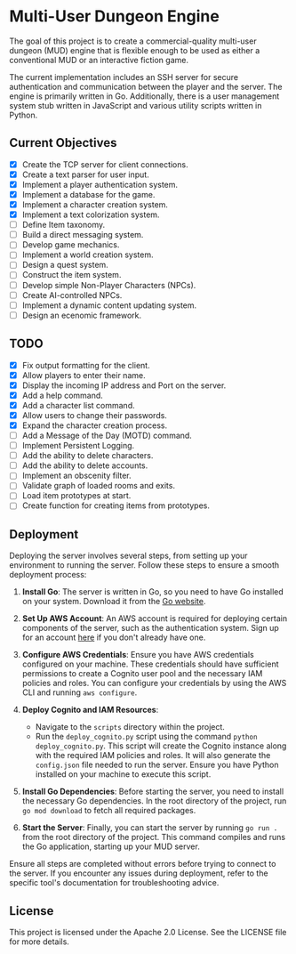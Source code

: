 # Multi-User Dungeon Engine

The goal of this project is to create a commercial-quality multi-user dungeon (MUD) engine that is flexible enough to be used as either a conventional MUD or an interactive fiction game.

The current implementation includes an SSH server for secure authentication and communication between the player and the server. The engine is primarily written in Go. Additionally, there is a user management system stub written in JavaScript and various utility scripts written in Python.

## Current Objectives

- [x] Create the TCP server for client connections.
- [x] Create a text parser for user input.
- [x] Implement a player authentication system.
- [x] Implement a database for the game.
- [x] Implement a character creation system.
- [x] Implement a text colorization system.
- [ ] Define Item taxonomy.
- [ ] Build a direct messaging system.
- [ ] Develop game mechanics.
- [ ] Implement a world creation system.
- [ ] Design a quest system.
- [ ] Construct the item system.
- [ ] Develop simple Non-Player Characters (NPCs).
- [ ] Create AI-controlled NPCs.
- [ ] Implement a dynamic content updating system.
- [ ] Design an ecenomic framework.

## TODO

- [x] Fix output formatting for the client.
- [x] Allow players to enter their name.
- [x] Display the incoming IP address and Port on the server.
- [x] Add a help command.
- [x] Add a character list command.
- [x] Allow users to change their passwords.
- [x] Expand the character creation process.
- [ ] Add a Message of the Day (MOTD) command.
- [ ] Implement Persistent Logging.
- [ ] Add the ability to delete characters.
- [ ] Add the ability to delete accounts.
- [ ] Implement an obscenity filter.
- [ ] Validate graph of loaded rooms and exits.
- [ ] Load item prototypes at start.
- [ ] Create function for creating items from prototypes.

## Deployment

Deploying the server involves several steps, from setting up your environment to running the server. Follow these steps to ensure a smooth deployment process:

1. **Install Go**: The server is written in Go, so you need to have Go installed on your system. Download it from the [Go website](https://golang.org/).

2. **Set Up AWS Account**: An AWS account is required for deploying certain components of the server, such as the authentication system. Sign up for an account [here](https://aws.amazon.com/) if you don't already have one.

3. **Configure AWS Credentials**: Ensure you have AWS credentials configured on your machine. These credentials should have sufficient permissions to create a Cognito user pool and the necessary IAM policies and roles. You can configure your credentials by using the AWS CLI and running `aws configure`.

4. **Deploy Cognito and IAM Resources**:

   - Navigate to the `scripts` directory within the project.
   - Run the `deploy_cognito.py` script using the command `python deploy_cognito.py`. This script will create the Cognito instance along with the required IAM policies and roles. It will also generate the `config.json` file needed to run the server. Ensure you have Python installed on your machine to execute this script.

5. **Install Go Dependencies**: Before starting the server, you need to install the necessary Go dependencies. In the root directory of the project, run `go mod download` to fetch all required packages.

6. **Start the Server**: Finally, you can start the server by running `go run .` from the root directory of the project. This command compiles and runs the Go application, starting up your MUD server.

Ensure all steps are completed without errors before trying to connect to the server. If you encounter any issues during deployment, refer to the specific tool's documentation for troubleshooting advice.

## License

This project is licensed under the Apache 2.0 License. See the LICENSE file for more details.
